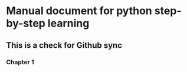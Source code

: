 
# Manual document for python step-by-step learning

## This is a check for Github sync

### Chapter 1